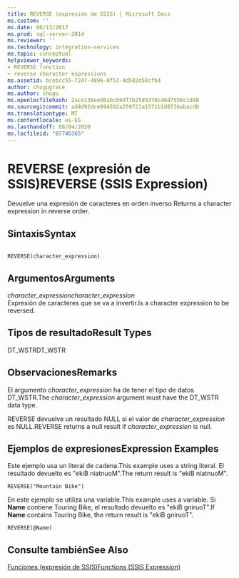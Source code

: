 ```yaml
---
title: REVERSE (expresión de SSIS) | Microsoft Docs
ms.custom: ''
ms.date: 06/13/2017
ms.prod: sql-server-2014
ms.reviewer: ''
ms.technology: integration-services
ms.topic: conceptual
helpviewer_keywords:
- REVERSE function
- reverse character expressions
ms.assetid: bcebcc55-7247-4896-8f53-4d582d58cfb4
author: chugugrace
ms.author: chugu
ms.openlocfilehash: 2ace136eed0abcb9df7b25d9370c46d7556c1d48
ms.sourcegitcommit: ad4d92dce894592a259721a1571b1d8736abacdb
ms.translationtype: MT
ms.contentlocale: es-ES
ms.lasthandoff: 08/04/2020
ms.locfileid: "87746365"
---
```

# <a name="reverse-ssis-expression"></a><span data-ttu-id="5444f-102">REVERSE (expresión de SSIS)</span><span class="sxs-lookup"><span data-stu-id="5444f-102">REVERSE (SSIS Expression)</span></span>
  <span data-ttu-id="5444f-103">Devuelve una expresión de caracteres en orden inverso.</span><span class="sxs-lookup"><span data-stu-id="5444f-103">Returns a character expression in reverse order.</span></span>  
  
## <a name="syntax"></a><span data-ttu-id="5444f-104">Sintaxis</span><span class="sxs-lookup"><span data-stu-id="5444f-104">Syntax</span></span>  
  
```  
  
REVERSE(character_expression)  
```  
  
## <a name="arguments"></a><span data-ttu-id="5444f-105">Argumentos</span><span class="sxs-lookup"><span data-stu-id="5444f-105">Arguments</span></span>  
 <span data-ttu-id="5444f-106">*character_expression*</span><span class="sxs-lookup"><span data-stu-id="5444f-106">*character_expression*</span></span>  
 <span data-ttu-id="5444f-107">Expresión de caracteres que se va a invertir.</span><span class="sxs-lookup"><span data-stu-id="5444f-107">Is a character expression to be reversed.</span></span>  
  
## <a name="result-types"></a><span data-ttu-id="5444f-108">Tipos de resultado</span><span class="sxs-lookup"><span data-stu-id="5444f-108">Result Types</span></span>  
 <span data-ttu-id="5444f-109">DT_WSTR</span><span class="sxs-lookup"><span data-stu-id="5444f-109">DT_WSTR</span></span>  
  
## <a name="remarks"></a><span data-ttu-id="5444f-110">Observaciones</span><span class="sxs-lookup"><span data-stu-id="5444f-110">Remarks</span></span>  
 <span data-ttu-id="5444f-111">El argumento *character_expression* ha de tener el tipo de datos DT_WSTR.</span><span class="sxs-lookup"><span data-stu-id="5444f-111">The *character_expression* argument must have the DT_WSTR data type.</span></span>  
  
 <span data-ttu-id="5444f-112">REVERSE devuelve un resultado NULL si el valor de *character_expression* es NULL.</span><span class="sxs-lookup"><span data-stu-id="5444f-112">REVERSE returns a null result if *character_expression* is null.</span></span>  
  
## <a name="expression-examples"></a><span data-ttu-id="5444f-113">Ejemplos de expresiones</span><span class="sxs-lookup"><span data-stu-id="5444f-113">Expression Examples</span></span>  
 <span data-ttu-id="5444f-114">Este ejemplo usa un literal de cadena.</span><span class="sxs-lookup"><span data-stu-id="5444f-114">This example uses a string literal.</span></span> <span data-ttu-id="5444f-115">El resultado devuelto es "ekiB niatnuoM".</span><span class="sxs-lookup"><span data-stu-id="5444f-115">The return result is "ekiB niatnuoM".</span></span>  
  
```  
REVERSE("Mountain Bike")  
```  
  
 <span data-ttu-id="5444f-116">En este ejemplo se utiliza una variable.</span><span class="sxs-lookup"><span data-stu-id="5444f-116">This example uses a variable.</span></span> <span data-ttu-id="5444f-117">Si **Name** contiene Touring Bike, el resultado devuelto es "ekiB gniruoT".</span><span class="sxs-lookup"><span data-stu-id="5444f-117">If **Name** contains Touring Bike, the return result is "ekiB gniruoT".</span></span>  
  
```  
REVERSE(@Name)  
```  
  
## <a name="see-also"></a><span data-ttu-id="5444f-118">Consulte también</span><span class="sxs-lookup"><span data-stu-id="5444f-118">See Also</span></span>  
 [<span data-ttu-id="5444f-119">Funciones &#40;expresión de SSIS&#41;</span><span class="sxs-lookup"><span data-stu-id="5444f-119">Functions &#40;SSIS Expression&#41;</span></span>](functions-ssis-expression.md)  
  
  
